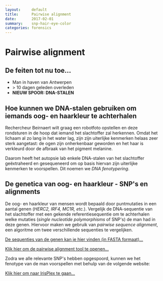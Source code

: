 ```yaml
---
layout:     default
title:      Pairwise alignment
date:       2017-02-01
summary:    snp-hair-eye-color
categories: forensics
---
```


# Pairwise alignment

## De feiten tot nu toe...

- Man in haven van Antwerpen
- \> 10 dagen geleden overleden
- **NIEUW SPOOR: DNA-STALEN**

## Hoe kunnen we DNA-stalen gebruiken om iemands oog- en haarkleur te achterhalen

Rechercheur Beirnaert wilt graag een robotfoto opstellen en deze rondsturen in de hoop dat iemand het slachtoffer zal herkennen. Omdat het lichaam al zo lang in het water lag, zijn zijn uiterlijke kenmerken helaas zeer sterk aangetast: de ogen zijn onherkenbaar geworden en het haar is verkleurd door de afbraak van het pigment melanine.

Daarom heeft het autopsie lab enkele DNA-stalen van het slachtoffer geëxtraheerd en gesequeneerd om op basis hiervan zijn uiterlijke kenmerken te voorspellen. Dit noemen we *DNA fenotypering*.

## De genetica van oog- en haarkleur - SNP's en alignments

De oog- en haarkleur van mensen wordt bepaald door puntmutaties in een aantal genen (*HERC2, IRF4, MC1R, etc.*). Vergelijk de DNA-sequentie van het slachtoffer met een gekende referentiesequentie om te achterhalen welke mutaties (*single nucleotide polymorphisms* of SNP's) de man had in deze genen. Hiervoor maken we gebruik van *pairwise sequence alignment*, een algoritme om twee verschillende sequenties te vergelijken. 

[De sequenties van de genen kan je hier vinden (in FASTA formaat)...](https://biodatamining.github.io/BioCluedo/data/pairwise_alignment_data)

[Klik hier om de pairwise alignment tool te openen...](https://www.ebi.ac.uk/Tools/psa/emboss_needle/nucleotide.html)

Zodra we alle relevante SNP's hebben opgespoord, kunnen we het fenotype van de man voorspellen met behulp van de volgende website:

[Klik hier om naar IrisPlex te gaan...](http://hirisplex.erasmusmc.nl/)
